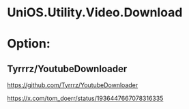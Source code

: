 # UniOS.Utility.Video.Download

# Option:
## Tyrrrz/YoutubeDownloader
https://github.com/Tyrrrz/YoutubeDownloader

https://x.com/tom_doerr/status/1936447667078316335
